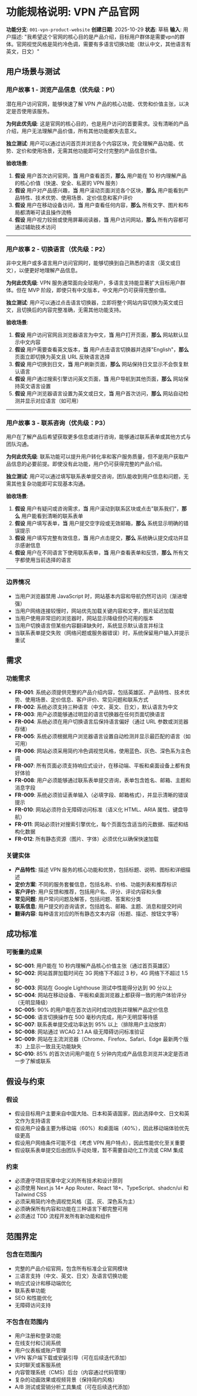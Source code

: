 # 功能规格说明: VPN 产品官网

**功能分支**: `001-vpn-product-website`
**创建日期**: 2025-10-29
**状态**: 草稿
**输入**: 用户描述: "我希望这个官网的核心目的是产品介绍，目标用户群体是需要vpn的群体。官网视觉风格是简约冷色调，需要有多语言切换功能（默认中文，其他语言有英文，日文）"

## 用户场景与测试

### 用户故事 1 - 浏览产品信息（优先级：P1）

潜在用户访问官网，能够快速了解 VPN 产品的核心功能、优势和价值主张，以决定是否使用该服务。

**为何此优先级**: 这是官网的核心目的，也是用户访问的首要需求。没有清晰的产品介绍，用户无法理解产品价值，所有其他功能都失去意义。

**独立测试**: 用户可以通过访问首页并浏览各个内容区块，完全理解产品功能、优势、定价和使用场景，无需其他功能即可交付完整的产品信息价值。

**验收场景**:

1. **假设** 用户首次访问官网，**当** 用户查看首页，**那么** 用户能在 10 秒内理解产品的核心价值（快速、安全、私密的 VPN 服务）
2. **假设** 用户对产品感兴趣，**当** 用户滚动页面浏览各个区块，**那么** 用户能看到产品特性、技术优势、使用场景、定价信息和客户评价
3. **假设** 用户在移动设备访问，**当** 用户查看任何内容，**那么** 所有文字、图片和布局都清晰可读且操作流畅
4. **假设** 用户视力较弱或使用屏幕阅读器，**当** 用户访问网站，**那么** 所有内容都可通过辅助技术访问

---

### 用户故事 2 - 切换语言（优先级：P2）

非中文用户或多语言用户访问官网时，能够切换到自己熟悉的语言（英文或日文），以便更好地理解产品信息。

**为何此优先级**: VPN 服务通常面向全球用户，多语言支持能显著扩大目标用户群体。但在 MVP 阶段，即使只有中文版本，中文用户仍可获得完整价值。

**独立测试**: 用户可以通过点击语言切换器，立即将整个网站内容切换为英文或日文，且切换后的内容完整准确，无需其他功能支持。

**验收场景**:

1. **假设** 用户访问官网且浏览器语言为中文，**当** 用户打开页面，**那么** 网站默认显示中文内容
2. **假设** 用户需要查看英文版本，**当** 用户点击语言切换器并选择"English"，**那么** 页面立即切换为英文且 URL 反映语言选择
3. **假设** 用户切换到日文，**当** 用户刷新页面，**那么** 网站保持日文显示不会恢复默认语言
4. **假设** 用户通过搜索引擎访问英文页面，**当** 用户导航到其他页面，**那么** 网站保持英文语言设置
5. **假设** 用户浏览器语言设置为英文或日文，**当** 用户首次访问，**那么** 网站自动检测并显示对应语言（如可用）

---

### 用户故事 3 - 联系咨询（优先级：P3）

用户在了解产品后希望获取更多信息或进行咨询，能够通过联系表单或其他方式与团队沟通。

**为何此优先级**: 联系功能可以提升用户转化率和客户服务质量，但不是用户获取产品信息的必要前提。即使没有此功能，用户仍可获得完整的产品介绍。

**独立测试**: 用户可以通过填写联系表单提交咨询，团队能收到用户信息和问题，无需其他复杂功能即可实现基本沟通。

**验收场景**:

1. **假设** 用户有疑问或咨询需求，**当** 用户滚动到联系区块或点击"联系我们"，**那么** 用户能看到清晰的联系表单
2. **假设** 用户填写表单，**当** 用户提交空字段或无效邮箱，**那么** 系统显示明确的错误提示
3. **假设** 用户填写完整有效信息，**当** 用户点击提交，**那么** 系统确认提交成功并显示感谢信息
4. **假设** 用户在不同语言下使用联系表单，**当** 用户查看表单和反馈，**那么** 所有文字都使用当前选择的语言

---

### 边界情况

- 当用户浏览器禁用 JavaScript 时，网站基本内容和导航仍然可访问（渐进增强）
- 当用户网络连接较慢时，网站优先加载关键内容和文字，图片延迟加载
- 当用户使用非常旧的浏览器时，网站显示降级但仍可用的版本
- 当用户切换语言但某些内容翻译缺失时，系统显示默认语言并标注
- 当联系表单提交失败（网络问题或服务器错误）时，系统保留用户输入并提示重试

## 需求

### 功能需求

- **FR-001**: 系统必须提供完整的产品介绍内容，包括英雄区、产品特性、技术优势、使用场景、定价信息、客户评价、常见问题和联系方式
- **FR-002**: 系统必须支持三种语言（中文、英文、日文），默认语言为中文
- **FR-003**: 用户必须能够通过明显的语言切换器在任何页面切换语言
- **FR-004**: 系统必须在用户切换语言后保持语言偏好（通过 URL 参数或浏览器存储）
- **FR-005**: 系统必须根据用户浏览器语言设置自动检测并显示最匹配的语言（如可用）
- **FR-006**: 网站必须采用简约冷色调视觉风格，使用蓝色、灰色、深色系为主色调
- **FR-007**: 所有页面必须支持响应式设计，在移动端、平板和桌面设备上都有良好体验
- **FR-008**: 用户必须能够通过联系表单提交咨询，表单包含姓名、邮箱、主题和消息字段
- **FR-009**: 系统必须验证表单输入（必填字段、邮箱格式），并显示清晰的错误提示
- **FR-010**: 网站必须符合无障碍访问标准（语义化 HTML、ARIA 属性、键盘导航）
- **FR-011**: 网站必须针对搜索引擎优化，每个页面包含适当的元数据、描述和结构化数据
- **FR-012**: 所有静态资源（图片、字体）必须优化以确保快速加载

### 关键实体

- **产品特性**: 描述 VPN 服务的核心功能和优势，包括标题、说明、图标和详细描述
- **定价方案**: 不同的服务套餐信息，包括名称、价格、功能列表和推荐标识
- **客户评价**: 用户反馈和推荐，包括用户名、评分、评论内容和头像
- **常见问题**: 用户常问问题及解答，包括问题、答案和分类
- **联系信息**: 用户提交的咨询请求，包括姓名、邮箱、主题、消息和提交时间
- **翻译内容**: 每种语言对应的所有静态文本内容（标题、描述、按钮文字等）

## 成功标准

### 可衡量的成果

- **SC-001**: 用户能在 10 秒内理解产品核心价值主张（通过首页英雄区）
- **SC-002**: 网站首屏加载时间在 3G 网络下不超过 3 秒，4G 网络下不超过 1.5 秒
- **SC-003**: 网站在 Google Lighthouse 测试中性能得分达到 90 分以上
- **SC-004**: 网站在移动设备、平板和桌面浏览器上都获得一致的用户体验评分（无明显降级）
- **SC-005**: 90% 的用户能在首次访问时成功找到并理解产品定价信息
- **SC-006**: 语言切换操作在 500 毫秒内完成，用户无明显等待感
- **SC-007**: 联系表单提交成功率达到 95% 以上（排除用户主动放弃）
- **SC-008**: 网站通过 WCAG 2.1 AA 级无障碍访问标准验证
- **SC-009**: 网站在主流浏览器（Chrome、Firefox、Safari、Edge 最新两个版本）上显示一致且无功能缺失
- **SC-010**: 85% 的首次访问用户能在 5 分钟内完成产品信息浏览并决定是否进一步了解或联系

## 假设与约束

### 假设

- 假设目标用户主要来自中国大陆、日本和英语国家，因此选择中文、日文和英文作为支持语言
- 假设用户设备主要为移动端（60%）和桌面端（40%），因此移动端体验优先级更高
- 假设用户网络条件可能不佳（考虑 VPN 用户特点），因此性能优化至关重要
- 假设联系表单提交后由团队手动处理，暂不需要自动化工作流或 CRM 集成

### 约束

- 必须遵守项目宪章中定义的所有技术和设计原则
- 必须使用 Next.js 14+ App Router、React 18+、TypeScript、shadcn/ui 和 Tailwind CSS
- 必须采用简约冷色调视觉风格（蓝、灰、深色系为主）
- 必须确保所有内容和功能在三种语言下都完整可用
- 必须通过 TDD 流程开发所有新功能和组件

## 范围界定

### 包含在范围内

- 完整的产品介绍官网，包含所有标准企业官网模块
- 三语言支持（中文、英文、日文）及语言切换功能
- 响应式设计和移动端优化
- 联系表单功能
- SEO 和性能优化
- 无障碍访问支持

### 不包含在范围内

- 用户注册和登录功能
- 在线支付和订阅系统
- 用户仪表板或账户管理
- VPN 客户端下载或安装引导（可在后续迭代添加）
- 实时聊天或客服系统
- 内容管理系统（CMS）后台（内容通过代码管理）
- 复杂的动画效果或视频背景（保持简约风格）
- A/B 测试或营销分析工具集成（可在后续迭代添加）
